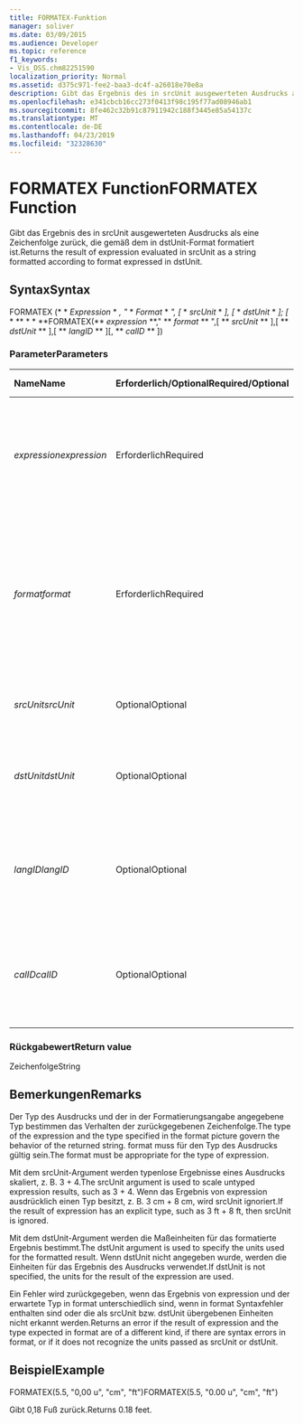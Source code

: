 ```yaml
---
title: FORMATEX-Funktion
manager: soliver
ms.date: 03/09/2015
ms.audience: Developer
ms.topic: reference
f1_keywords:
- Vis_DSS.chm82251590
localization_priority: Normal
ms.assetid: d375c971-fee2-baa3-dc4f-a26018e70e8a
description: Gibt das Ergebnis des in srcUnit ausgewerteten Ausdrucks als eine Zeichenfolge zurück, die gemäß dem in dstUnit-Format formatiert ist.
ms.openlocfilehash: e341cbcb16cc273f0413f98c195f77ad08946ab1
ms.sourcegitcommit: 8fe462c32b91c87911942c188f3445e85a54137c
ms.translationtype: MT
ms.contentlocale: de-DE
ms.lasthandoff: 04/23/2019
ms.locfileid: "32328630"
---
```

# <a name="formatex-function"></a><span data-ttu-id="3ace2-103">FORMATEX Function</span><span class="sxs-lookup"><span data-stu-id="3ace2-103">FORMATEX Function</span></span>

<span data-ttu-id="3ace2-104">Gibt das Ergebnis des in srcUnit ausgewerteten Ausdrucks als eine Zeichenfolge zurück, die gemäß dem in dstUnit-Format formatiert ist.</span><span class="sxs-lookup"><span data-stu-id="3ace2-104">Returns the result of expression evaluated in srcUnit as a string formatted according to format expressed in dstUnit.</span></span>
  
## <a name="syntax"></a><span data-ttu-id="3ace2-105">Syntax</span><span class="sxs-lookup"><span data-stu-id="3ace2-105">Syntax</span></span>

<span data-ttu-id="3ace2-106">FORMATEX (\* \* *Expression* \* *, "* \* *Format* \* *", [* \* *srcUnit* \* *], [* \* *dstUnit* \* *]; [* \* \*\* \* \* \*\*</span><span class="sxs-lookup"><span data-stu-id="3ace2-106">FORMATEX(\*\* *expression* \*\*," \*\* *format* \*\* ",[ \*\* *srcUnit* \*\* ],[ \*\* *dstUnit* \*\* ],[ \*\* *langID* \*\* ][, \*\* *calID* \*\* ])</span></span> 
  
### <a name="parameters"></a><span data-ttu-id="3ace2-107">Parameter</span><span class="sxs-lookup"><span data-stu-id="3ace2-107">Parameters</span></span>

|<span data-ttu-id="3ace2-108">**Name**</span><span class="sxs-lookup"><span data-stu-id="3ace2-108">**Name**</span></span>|<span data-ttu-id="3ace2-109">**Erforderlich/Optional**</span><span class="sxs-lookup"><span data-stu-id="3ace2-109">**Required/Optional**</span></span>|<span data-ttu-id="3ace2-110">**Datentyp**</span><span class="sxs-lookup"><span data-stu-id="3ace2-110">**Data Type**</span></span>|<span data-ttu-id="3ace2-111">**Beschreibung**</span><span class="sxs-lookup"><span data-stu-id="3ace2-111">**Description**</span></span>|
|:-----|:-----|:-----|:-----|
| <span data-ttu-id="3ace2-112">_expression_</span><span class="sxs-lookup"><span data-stu-id="3ace2-112">_expression_</span></span> <br/> |<span data-ttu-id="3ace2-113">Erforderlich</span><span class="sxs-lookup"><span data-stu-id="3ace2-113">Required</span></span>  <br/> |<span data-ttu-id="3ace2-114">**String**</span><span class="sxs-lookup"><span data-stu-id="3ace2-114">**String**</span></span> <br/> |<span data-ttu-id="3ace2-115">Eine Kombination aus Konstanten, Operatoren, Funktionen und Bezügen auf ShapeSheet-Zellen, die einen Wert ergeben.</span><span class="sxs-lookup"><span data-stu-id="3ace2-115">A combination of constants, operators, functions, and references to ShapeSheet cells that results in a value.</span></span>  <br/> |
| <span data-ttu-id="3ace2-116">_format_</span><span class="sxs-lookup"><span data-stu-id="3ace2-116">_format_</span></span> <br/> |<span data-ttu-id="3ace2-117">Erforderlich</span><span class="sxs-lookup"><span data-stu-id="3ace2-117">Required</span></span>  <br/> |<span data-ttu-id="3ace2-118">**String**</span><span class="sxs-lookup"><span data-stu-id="3ace2-118">**String**</span></span> <br/> |<span data-ttu-id="3ace2-119">Das zum Formatieren der Zeichenfolge verwendete Format Bild.</span><span class="sxs-lookup"><span data-stu-id="3ace2-119">The format picture used to format the string.</span></span> <span data-ttu-id="3ace2-120">Weitere Informationen zum Formatieren von Bildern finden Sie unter Informationen [zum Formatieren von Bildern](about-format-pictures.md).</span><span class="sxs-lookup"><span data-stu-id="3ace2-120">For more information about format pictures, see [About Format Pictures](about-format-pictures.md).</span></span>  <br/> |
| <span data-ttu-id="3ace2-121">_srcUnit_</span><span class="sxs-lookup"><span data-stu-id="3ace2-121">_srcUnit_</span></span> <br/> |<span data-ttu-id="3ace2-122">Optional</span><span class="sxs-lookup"><span data-stu-id="3ace2-122">Optional</span></span>  <br/> |<span data-ttu-id="3ace2-123">**String**</span><span class="sxs-lookup"><span data-stu-id="3ace2-123">**String**</span></span> <br/> | <span data-ttu-id="3ace2-124">Einheiten zum Auswerten von expression (in, cm usw.).</span><span class="sxs-lookup"><span data-stu-id="3ace2-124">Units used to evaluate expression (in, cm, and so forth).</span></span>  <br/> |
| <span data-ttu-id="3ace2-125">_dstUnit_</span><span class="sxs-lookup"><span data-stu-id="3ace2-125">_dstUnit_</span></span> <br/> |<span data-ttu-id="3ace2-126">Optional</span><span class="sxs-lookup"><span data-stu-id="3ace2-126">Optional</span></span>  <br/> |<span data-ttu-id="3ace2-127">**String**</span><span class="sxs-lookup"><span data-stu-id="3ace2-127">**String**</span></span> <br/> |<span data-ttu-id="3ace2-128">Einheiten, die für das Ergebnis von expression verwendet werden sollen (in, cm usw.).</span><span class="sxs-lookup"><span data-stu-id="3ace2-128">Units to use for the result of expression (in, cm, and so forth).</span></span>  <br/> |
| <span data-ttu-id="3ace2-129">_langID_</span><span class="sxs-lookup"><span data-stu-id="3ace2-129">_langID_</span></span> <br/> |<span data-ttu-id="3ace2-130">Optional</span><span class="sxs-lookup"><span data-stu-id="3ace2-130">Optional</span></span>  <br/> |<span data-ttu-id="3ace2-131">**Number**</span><span class="sxs-lookup"><span data-stu-id="3ace2-131">**Number**</span></span> <br/> |<span data-ttu-id="3ace2-132">Die Sprache, die beim Formatieren von Datums-/Zeitangaben in Microsoft Office System verwendet wird.</span><span class="sxs-lookup"><span data-stu-id="3ace2-132">The language used when formatting Microsoft Office System date/time pictures.</span></span>  <br/> |
| <span data-ttu-id="3ace2-133">_calID_</span><span class="sxs-lookup"><span data-stu-id="3ace2-133">_calID_</span></span> <br/> |<span data-ttu-id="3ace2-134">Optional</span><span class="sxs-lookup"><span data-stu-id="3ace2-134">Optional</span></span>  <br/> |<span data-ttu-id="3ace2-135">**Number**</span><span class="sxs-lookup"><span data-stu-id="3ace2-135">**Number**</span></span> <br/> |<span data-ttu-id="3ace2-136">Der Kalender, der beim Formatieren von Datums-/Zeitangaben in Microsoft Office System verwendet wird.</span><span class="sxs-lookup"><span data-stu-id="3ace2-136">The calendar used when formatting Microsoft Office System date/time pictures.</span></span>  <br/> |
   
### <a name="return-value"></a><span data-ttu-id="3ace2-137">Rückgabewert</span><span class="sxs-lookup"><span data-stu-id="3ace2-137">Return value</span></span>

<span data-ttu-id="3ace2-138">Zeichenfolge</span><span class="sxs-lookup"><span data-stu-id="3ace2-138">String</span></span>
  
## <a name="remarks"></a><span data-ttu-id="3ace2-139">Bemerkungen</span><span class="sxs-lookup"><span data-stu-id="3ace2-139">Remarks</span></span>

<span data-ttu-id="3ace2-140">Der Typ des Ausdrucks und der in der Formatierungsangabe angegebene Typ bestimmen das Verhalten der zurückgegebenen Zeichenfolge.</span><span class="sxs-lookup"><span data-stu-id="3ace2-140">The type of the expression and the type specified in the format picture govern the behavior of the returned string.</span></span> <span data-ttu-id="3ace2-141">format muss für den Typ des Ausdrucks gültig sein.</span><span class="sxs-lookup"><span data-stu-id="3ace2-141">The format must be appropriate for the type of expression.</span></span>
  
<span data-ttu-id="3ace2-142">Mit dem srcUnit-Argument werden typenlose Ergebnisse eines Ausdrucks skaliert, z. B. 3 + 4.</span><span class="sxs-lookup"><span data-stu-id="3ace2-142">The srcUnit argument is used to scale untyped expression results, such as 3 + 4.</span></span> <span data-ttu-id="3ace2-143">Wenn das Ergebnis von expression ausdrücklich einen Typ besitzt, z. B. 3 cm + 8 cm, wird srcUnit ignoriert.</span><span class="sxs-lookup"><span data-stu-id="3ace2-143">If the result of expression has an explicit type, such as 3 ft + 8 ft, then srcUnit is ignored.</span></span>
  
<span data-ttu-id="3ace2-144">Mit dem dstUnit-Argument werden die Maßeinheiten für das formatierte Ergebnis bestimmt.</span><span class="sxs-lookup"><span data-stu-id="3ace2-144">The dstUnit argument is used to specify the units used for the formatted result.</span></span> <span data-ttu-id="3ace2-145">Wenn dstUnit nicht angegeben wurde, werden die Einheiten für das Ergebnis des Ausdrucks verwendet.</span><span class="sxs-lookup"><span data-stu-id="3ace2-145">If dstUnit is not specified, the units for the result of the expression are used.</span></span>
  
<span data-ttu-id="3ace2-146">Ein Fehler wird zurückgegeben, wenn das Ergebnis von expression und der erwartete Typ in format unterschiedlich sind, wenn in format Syntaxfehler enthalten sind oder die als srcUnit bzw. dstUnit übergebenen Einheiten nicht erkannt werden.</span><span class="sxs-lookup"><span data-stu-id="3ace2-146">Returns an error if the result of expression and the type expected in format are of a different kind, if there are syntax errors in format, or if it does not recognize the units passed as srcUnit or dstUnit.</span></span>
  
## <a name="example"></a><span data-ttu-id="3ace2-147">Beispiel</span><span class="sxs-lookup"><span data-stu-id="3ace2-147">Example</span></span>

<span data-ttu-id="3ace2-148">FORMATEX(5.5, "0,00 u", "cm", "ft")</span><span class="sxs-lookup"><span data-stu-id="3ace2-148">FORMATEX(5.5, "0.00 u", "cm", "ft")</span></span> 
  
<span data-ttu-id="3ace2-149">Gibt 0,18 Fuß zurück.</span><span class="sxs-lookup"><span data-stu-id="3ace2-149">Returns 0.18 feet.</span></span> 
  


